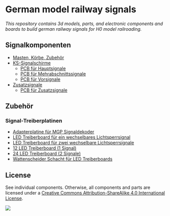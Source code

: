 # German model railway signals

<em lang="en">This repository contains 3d models, parts, and electronic components and boards to build german railway signals for H0 model railroading.</em>

## Signalkomponenten

- [Masten, Körbe, Zubehör](freecad/KS/Masten/README.md)
- [KS-Signalschirme](freecad/KS/Signalschirme/README.md)
  - [PCB für Hauptsignale](kicad/Hauptsignal/README.md)
  - [PCB für Mehrabschnittssignale](kicad/Mehrabschnittssignal/README.md)
  - [PCB für Vorsignale](kicad/Vorsignal/README.md)
- [Zusatzsignale](freecad/KS/Zusatzsignale/README.md)
  - [PCB für Zusatzsignale](kicad/Zusatzsignal/README.md)

## Zubehör

### Signal-Treiberplatinen

- [Adapterplatine für MGP Signaldekoder](kicad/extra/ws2811-adapter/README.md)
- [LED Treiberboard für ein wechselbares Lichtsperrsignal](kicad/extra/ws2811-driver-6l/README.md)
- [LED Treiberboard für zwei wechselbare Lichtsperrsignale](kicad/extra/ws2811-driver-9l/README.md)
- [12 LED Treiberboard (1 Signal)](kicad/extra/ws2811-driver-12/README.md)
- [24 LED Treiberboard (2 Signale)](kicad/extra/ws2811-driver-24/README.md)
- [Wattenscheider Schacht für LED Treiberboards](freecad/watti-signal-mount/README.md)

## License

See individual components. Otherwise, all components and parts are licensed under a [Creative Commons Attribution-ShareAlike 4.0 International License](http://creativecommons.org/licenses/by-sa/4.0/).

[![](https://upload.wikimedia.org/wikipedia/commons/e/e5/CC_BY-SA_icon.svg)](http://creativecommons.org/licenses/by-sa/4.0/)

